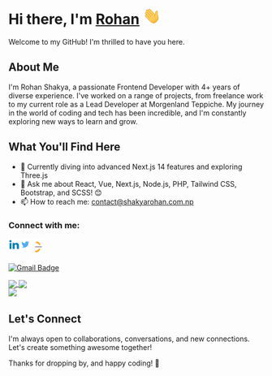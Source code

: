# Hi there, I'm [Rohan][website] <img src="https://raw.githubusercontent.com/ABSphreak/ABSphreak/master/gifs/Hi.gif" width="35px">

Welcome to my GitHub! I'm thrilled to have you here. 

## About Me

I'm Rohan Shakya, a passionate Frontend Developer with 4+ years of diverse experience. I've worked on a range of projects, from freelance work to my current role as a Lead Developer at Morgenland Teppiche. My journey in the world of coding and tech has been incredible, and I'm constantly exploring new ways to learn and grow.

## What You'll Find Here

- 🌱 Currently diving into advanced Next.js 14 features and exploring Three.js
- 💬 Ask me about React, Vue, Next.js, Node.js, PHP, Tailwind CSS, Bootstrap, and SCSS! 😊
- 📫 How to reach me: contact@shakyarohan.com.np

### Connect with me:

[<img align="left" alt="Rohan | LinkedIn" width="22px" src="https://raw.githubusercontent.com/Rohan-Shakya/Rohan-Shakya/master/images/linked.png" />][linkedin]
[<img align="left" alt="Rohan | Twitter" width="22px" src="https://raw.githubusercontent.com/Rohan-Shakya/Rohan-Shakya/master/images/twitter.png" />][twitter]
[<img align="left" alt="Rohan | LeetCode" width="22px" src="https://raw.githubusercontent.com/Rohan-Shakya/Rohan-Shakya/master/images/leetcode.svg" />][leetcode]
<br /><br />

[![Gmail Badge](https://img.shields.io/badge/-contact@shakyarohan.com.np-139AF2?style=flat-square&logo=Gmail&logoColor=white&link=mailto:contact@shakyarohan.com.np)](mailto:contact@shakyarohan.com.np)

<a href="https://shakyarohan.com.np" target="_blank">
  <img align="center" src="https://github-readme-stats.vercel.app/api?username=Rohan-Shakya&show_icons=true&theme=tokyonight"/>
</a>
<a href="https://shakyarohan.com.np" target="_blank">
  <img align="center" src="https://github-readme-stats.vercel.app/api/top-langs/?username=Rohan-Shakya&layout=compact&theme=tokyonight"/>
</a>

<br />

<img src='https://github-profile-trophy.vercel.app/?username=Rohan-Shakya&theme=dracula&column=7&margin-w=15&margin-h=15%20(https://github.com/ryo-ma/github-profile-trophy)' />

<br /> 

## Let's Connect

I'm always open to collaborations, conversations, and new connections. Let's create something awesome together!

Thanks for dropping by, and happy coding! 🚀


[website]: https://www.shakyarohan.com.np/
[twitter]: https://twitter.com/rohan_saqya/
[linkedin]: https://www.linkedin.com/in/rohan-shakya/
[leetcode]: https://leetcode.com/Rohan-Shakya/

